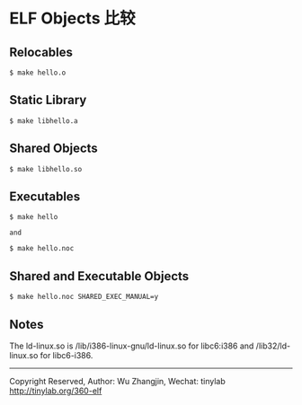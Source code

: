 
# ELF Objects 比较

## Relocables

    $ make hello.o

## Static Library

    $ make libhello.a

## Shared Objects

    $ make libhello.so

## Executables

    $ make hello

    and

    $ make hello.noc

## Shared and Executable Objects

    $ make hello.noc SHARED_EXEC_MANUAL=y

## Notes

The ld-linux.so is /lib/i386-linux-gnu/ld-linux.so for libc6:i386 and /lib32/ld-linux.so for libc6-i386.

---
Copyright Reserved, Author: Wu Zhangjin, Wechat: tinylab
<http://tinylab.org/360-elf>
